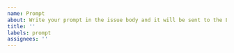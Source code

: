 ```yaml
---
name: Prompt
about: Write your prompt in the issue body and it will be sent to the LLM
title: ''
labels: prompt
assignees: ''
---
```


